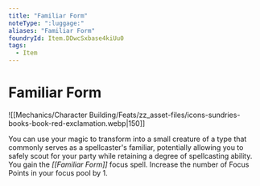 ```yaml
---
title: "Familiar Form"
noteType: ":luggage:"
aliases: "Familiar Form"
foundryId: Item.DDwcSxbase4kiUu0
tags:
  - Item
---
```


# Familiar Form
![[Mechanics/Character Building/Feats/zz_asset-files/icons-sundries-books-book-red-exclamation.webp|150]]

You can use your magic to transform into a small creature of a type that commonly serves as a spellcaster's familiar, potentially allowing you to safely scout for your party while retaining a degree of spellcasting ability. You gain the _[[Familiar Form]]_ focus spell. Increase the number of Focus Points in your focus pool by 1.
